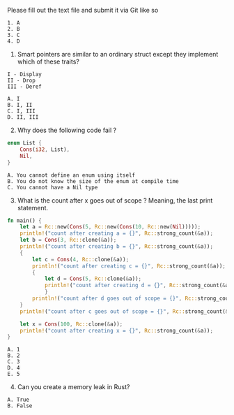 Please fill out the text file and submit it via Git like so

```
1. A
2. B
3. C
4. D
```



1. Smart pointers are similar to an ordinary struct except they implement which of these traits?

```
I - Display
II - Drop
III - Deref
```

```
A. I
B. I, II
C. I, III
D. II, III
```



2. Why does the following code fail ? 

```rust
enum List {
    Cons(i32, List),
    Nil,
}
```

```
A. You cannot define an enum using itself
B. You do not know the size of the enum at compile time
C. You cannot have a Nil type
```



3. What is the count after x goes out of scope ? Meaning, the last print
   statement.

```Rust
fn main() {
    let a = Rc::new(Cons(5, Rc::new(Cons(10, Rc::new(Nil)))));
    println!("count after creating a = {}", Rc::strong_count(&a));
    let b = Cons(3, Rc::clone(&a));
    println!("count after creating b = {}", Rc::strong_count(&a));
    {
        let c = Cons(4, Rc::clone(&a));
        println!("count after creating c = {}", Rc::strong_count(&a));
        {
            let d = Cons(5, Rc::clone(&a));
            println!("count after creating d = {}", Rc::strong_count(&a));
            }
        println!("count after d goes out of scope = {}", Rc::strong_count(&a));
    }
    println!("count after c goes out of scope = {}", Rc::strong_count(&a));

    let x = Cons(100, Rc::clone(&a));
    println!("count after creating x = {}", Rc::strong_count(&a));
}
```

```
A. 1
B. 2
C. 3
D. 4
E. 5
```



4. Can you create a memory leak in Rust?
```
A. True
B. False
```

    
